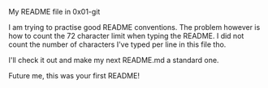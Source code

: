 My README file in 0x01-git

I am trying to practise good README conventions. The problem 
however is how to count the 72 character limit when typing 
the README. I did not count the number of characters I've 
typed per line in this file tho. 

I'll check it out and make my next README.md a standard one.

Future me, this was your first README!
